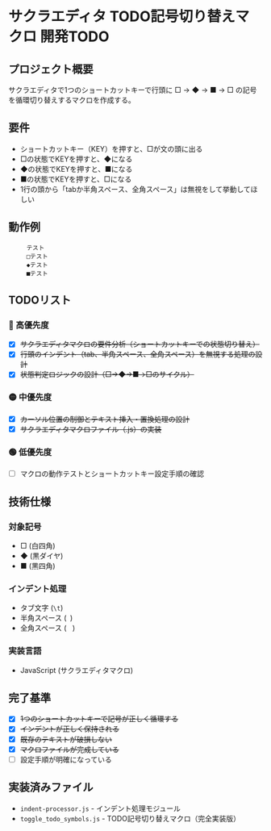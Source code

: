 # サクラエディタ TODO記号切り替えマクロ 開発TODO

## プロジェクト概要
サクラエディタで1つのショートカットキーで行頭に □ → ◆ → ■ → □ の記号を循環切り替えするマクロを作成する。

## 要件
- ショートカットキー（KEY）を押すと、□が文の頭に出る
- □の状態でKEYを押すと、◆になる
- ◆の状態でKEYを押すと、■になる
- ■の状態でKEYを押すと、□になる
- 1行の頭から「tabか半角スペース、全角スペース」は無視をして挙動してほしい

## 動作例
```
　　　テスト
　　　□テスト
　　　◆テスト
　　　■テスト
```

## TODOリスト

### 🔴 高優先度
- [x] ~~サクラエディタマクロの要件分析（ショートカットキーでの状態切り替え）~~
- [x] ~~行頭のインデント（tab、半角スペース、全角スペース）を無視する処理の設計~~
- [x] ~~状態判定ロジックの設計（□→◆→■→□のサイクル）~~

### 🟡 中優先度
- [x] ~~カーソル位置の制御とテキスト挿入・置換処理の設計~~
- [x] ~~サクラエディタマクロファイル（.js）の実装~~

### 🟢 低優先度
- [ ] マクロの動作テストとショートカットキー設定手順の確認

## 技術仕様

### 対象記号
- □ (白四角)
- ◆ (黒ダイヤ)
- ■ (黒四角)

### インデント処理
- タブ文字 (`\t`)
- 半角スペース (` `)
- 全角スペース (`　`)

### 実装言語
- JavaScript (サクラエディタマクロ)

## 完了基準
- [x] ~~1つのショートカットキーで記号が正しく循環する~~
- [x] ~~インデントが正しく保持される~~
- [x] ~~既存のテキストが破損しない~~
- [x] ~~マクロファイルが完成している~~
- [ ] 設定手順が明確になっている

## 実装済みファイル
- `indent-processor.js` - インデント処理モジュール
- `toggle_todo_symbols.js` - TODO記号切り替えマクロ（完全実装版）